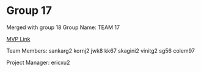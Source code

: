 # Group 17
Merged with group 18
Group Name: TEAM 17

[MVP Link](https://docs.google.com/document/d/1f2FJLiOlFoJAz0X8VsyhrV9tFYMryYkuoXx1Yi4FcsY/edit)

Team Members: sankarg2 kornj2 jwk8 kk67 skagini2 vinitg2 sg56 colem97

Project Manager: ericxu2
